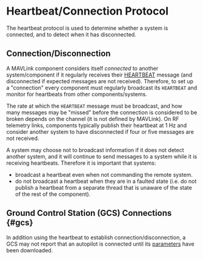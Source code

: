 # Heartbeat/Connection Protocol

The heartbeat protocol is used to determine whether a system is connected, and to detect when it has disconnected.

## Connection/Disconnection

A MAVLink component considers itself *connected* to another system/component if it regularly receives their [HEARTBEAT](../messages/common.md#HEARTBEAT) message (and disconnected if expected messages are not received).
Therefore, to set up a "connection" every component must regularly broadcast its `HEARTBEAT` and monitor for heartbeats from other components/systems.

The rate at which the `HEARTBEAT` message must be broadcast, and how many messages may be "missed" before the connection is considered to be broken depends on the channel (it is not defined by MAVLink).
On RF telemetry links, components typically publish their heartbeat at 1 Hz and consider another system to have disconnected if four or five messages are not received.

A system may choose not to broadcast information if it does not detect another system, and it will continue to send messages to a system while it is receiving heartbeats. Therefore it is important that systems:
- broadcast a heartbeat even when not commanding the remote system.
- do not broadcast a heartbeat when they are in a faulted state (i.e. do not publish a heartbeat from a separate thread that is unaware of the state of the rest of the component).


## Ground Control Station (GCS) Connections {#gcs}

In addition using the heartbeat to establish connection/disconnection, 
a GCS may not report that an autopilot is connected until its [parameters](../services/parameter.md) have been downloaded.
